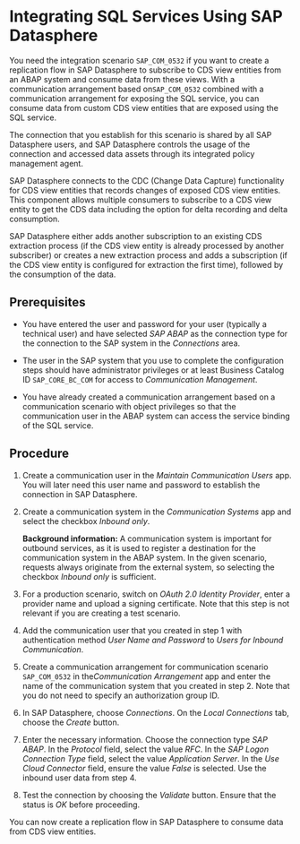 <!-- loio2bacacd8e9e9450e8fb2aafd9dca1f75 -->

# Integrating SQL Services Using SAP Datasphere

You need the integration scenario `SAP_COM_0532` if you want to create a replication flow in SAP Datasphere to subscribe to CDS view entities from an ABAP system and consume data from these views. With a communication arrangement based on`SAP_COM_0532` combined with a communication arrangement for exposing the SQL service, you can consume data from custom CDS view entities that are exposed using the SQL service.

The connection that you establish for this scenario is shared by all SAP Datasphere users, and SAP Datasphere controls the usage of the connection and accessed data assets through its integrated policy management agent.

SAP Datasphere connects to the CDC \(Change Data Capture\) functionality for CDS view entities that records changes of exposed CDS view entities. This component allows multiple consumers to subscribe to a CDS view entity to get the CDS data including the option for delta recording and delta consumption.

SAP Datasphere either adds another subscription to an existing CDS extraction process \(if the CDS view entity is already processed by another subscriber\) or creates a new extraction process and adds a subscription \(if the CDS view entity is configured for extraction the first time\), followed by the consumption of the data.



<a name="loio2bacacd8e9e9450e8fb2aafd9dca1f75__section_k1h_w1m_zzb"/>

## Prerequisites

-   You have entered the user and password for your user \(typically a technical user\) and have selected *SAP ABAP* as the connection type for the connection to the SAP system in the *Connections* area.

-   The user in the SAP system that you use to complete the configuration steps should have administrator privileges or at least Business Catalog ID `SAP_CORE_BC_COM` for access to *Communication Management*.

-   You have already created a communication arrangement based on a communication scenario with object privileges so that the communication user in the ABAP system can access the service binding of the SQL service.




<a name="loio2bacacd8e9e9450e8fb2aafd9dca1f75__section_emz_w1m_zzb"/>

## Procedure

1.  Create a communication user in the *Maintain Communication Users* app. You will later need this user name and password to establish the connection in SAP Datasphere.

2.  Create a communication system in the *Communication Systems* app and select the checkbox *Inbound only*.

    **Background information:** A communication system is important for outbound services, as it is used to register a destination for the communication system in the ABAP system. In the given scenario, requests always originate from the external system, so selecting the checkbox *Inbound only* is sufficient.

3.  For a production scenario, switch on *OAuth 2.0 Identity Provider*, enter a provider name and upload a signing certificate. Note that this step is not relevant if you are creating a test scenario.

4.  Add the communication user that you created in step 1 with authentication method *User Name and Password* to *Users for Inbound Communication*.

5.  Create a communication arrangement for communication scenario `SAP_COM_0532` in the*Communication Arrangement* app and enter the name of the communication system that you created in step 2. Note that you do not need to specify an authorization group ID.

6.  In SAP Datasphere, choose *Connections*. On the *Local Connections* tab, choose the *Create* button.

7.  Enter the necessary information. Choose the connection type *SAP ABAP*. In the *Protocol* field, select the value *RFC*. In the *SAP Logon Connection Type* field, select the value *Application Server*. In the *Use Cloud Connector* field, ensure the value *False* is selected. Use the inbound user data from step 4.

8.  Test the connection by choosing the *Validate* button. Ensure that the status is *OK* before proceeding.


You can now create a replication flow in SAP Datasphere to consume data from CDS view entities.

